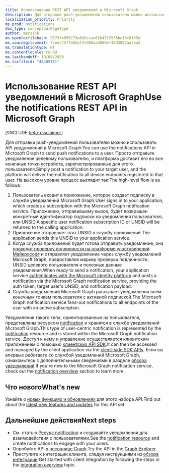 ```yaml
---
title: Использование REST API уведомлений в Microsoft Graph
description: Для отправки push-уведомлений пользователю можно использовать API уведомлений в Microsoft Graph. .
localization_priority: Priority
ms.prod: notifications
doc_type: conceptualPageType
author: merzink
ms.openlocfilehash: 9579f4856273a6d9ccae6fb45f2956be13f8435d
ms.sourcegitcommit: 7ceec757fd82ef3fd80aa3089ef46d3807aa3aa2
ms.translationtype: HT
ms.contentlocale: ru-RU
ms.lasthandoff: 10/09/2020
ms.locfileid: "48405101"
---
```

# <a name="use-the-notifications-rest-api-in-microsoft-graph"></a><span data-ttu-id="fbdac-104">Использование REST API уведомлений в Microsoft Graph</span><span class="sxs-lookup"><span data-stu-id="fbdac-104">Use the notifications REST API in Microsoft Graph</span></span>

[!INCLUDE [beta-disclaimer](../../includes/beta-disclaimer.md)]

<span data-ttu-id="fbdac-105">Для отправки push-уведомлений пользователю можно использовать API уведомлений в Microsoft Graph.</span><span class="sxs-lookup"><span data-stu-id="fbdac-105">You can use the notifications API in Microsoft Graph to send push notifications to a user.</span></span> <span data-ttu-id="fbdac-106">Просто отправьте уведомление целевому пользователю, и платформа доставит его во все конечные точки устройств, зарегистрированные для этого пользователя.</span><span class="sxs-lookup"><span data-stu-id="fbdac-106">Simply post a notification to your target user, and the platform will deliver the notification to all device endpoints registered to that user.</span></span> <span data-ttu-id="fbdac-107">На высоком уровне процесс выглядит так:</span><span class="sxs-lookup"><span data-stu-id="fbdac-107">The high-level flow is as follows:</span></span>

1. <span data-ttu-id="fbdac-108">Пользователь входит в приложение, которое создает подписку в службе уведомлений Microsoft Graph.</span><span class="sxs-lookup"><span data-stu-id="fbdac-108">User signs in to your application, which creates a subscription with the Microsoft Graph notification service.</span></span> <span data-ttu-id="fbdac-109">Приложению, отправившему вызов, будет возвращен конкретный идентификатор подписки на уведомления пользователя, или UNSID.</span><span class="sxs-lookup"><span data-stu-id="fbdac-109">A specific user notification subscription ID or UNSID will be returned to the calling application.</span></span>
2. <span data-ttu-id="fbdac-110">Приложение отправляет этот UNSID в службу приложений.</span><span class="sxs-lookup"><span data-stu-id="fbdac-110">The application sends this UNSID to your application service.</span></span>
3. <span data-ttu-id="fbdac-111">Когда служба приложений будет готова отправить уведомление, она [проходит проверку подлинности на платформе удостоверений Майкрософт](/azure/active-directory/develop/v1-oauth2-client-creds-grant-flow) и отправляет уведомление через службу уведомлений Microsoft Graph, предоставляя маркер проверки подлинности, UNSID целевого пользователя и полезные данные уведомления.</span><span class="sxs-lookup"><span data-stu-id="fbdac-111">When ready to send a notification, your application service [authenticates with the Microsoft identity platform](/azure/active-directory/develop/v1-oauth2-client-creds-grant-flow) and posts a notification via the Microsoft Graph notification service, providing the auth token, target user's UNSID, and notification payload.</span></span>
4. <span data-ttu-id="fbdac-112">Служба уведомлений Microsoft Graph рассылает уведомления всем конечным точкам пользователя с активной подпиской.</span><span class="sxs-lookup"><span data-stu-id="fbdac-112">The Microsoft Graph notification service fans-out notifications to all endpoints of the user with an active subscription.</span></span>  

<span data-ttu-id="fbdac-113">Уведомления такого типа, ориентированные на пользователя, представлены ресурсом [notification](../resources/projectrome-notification.md) и хранятся в службе уведомлений Microsoft Graph.</span><span class="sxs-lookup"><span data-stu-id="fbdac-113">This type of user-centric notification is represented by the [notification](../resources/projectrome-notification.md) resource and is stored within the Microsoft Graph notification service.</span></span> <span data-ttu-id="fbdac-114">Доступ к нему и управление осуществляется клиентским приложением с помощью [клиентских API SDK](https://aka.ms/GNSDK).</span><span class="sxs-lookup"><span data-stu-id="fbdac-114">It can then be accessed and managed by the client application via the [client-side SDK APIs](https://aka.ms/GNSDK).</span></span> <span data-ttu-id="fbdac-115">Если вы впервые работаете со службой уведомлений Microsoft Graph, ознакомьтесь с дополнительными сведениями в разделе [обзора уведомлений](/graph/notifications-concept-overview).</span><span class="sxs-lookup"><span data-stu-id="fbdac-115">If you're new to the Microsoft Graph notification service, check out the [notification overview](/graph/notifications-concept-overview) section to learn more.</span></span>    

## <a name="whats-new"></a><span data-ttu-id="fbdac-116">Что нового</span><span class="sxs-lookup"><span data-stu-id="fbdac-116">What's new</span></span>
<span data-ttu-id="fbdac-117">Узнайте о [новых функциях и обновлениях](/graph/whats-new-overview) для этого набора API.</span><span class="sxs-lookup"><span data-stu-id="fbdac-117">Find out about the [latest new features and updates](/graph/whats-new-overview) for this API set.</span></span>

## <a name="next-steps"></a><span data-ttu-id="fbdac-118">Дальнейшие действия</span><span class="sxs-lookup"><span data-stu-id="fbdac-118">Next steps</span></span>
- <span data-ttu-id="fbdac-119">См. статью [Ресурс notification](../resources/projectrome-notification.md) и создавайте уведомления для взаимодействия с пользователями.</span><span class="sxs-lookup"><span data-stu-id="fbdac-119">See the [notification resource](../resources/projectrome-notification.md) and create notifications to engage with your users.</span></span> 
- <span data-ttu-id="fbdac-120">Опробуйте API в [песочнице Graph](https://developer.microsoft.com/graph/graph-explorer).</span><span class="sxs-lookup"><span data-stu-id="fbdac-120">Try the API in the [Graph Explorer](https://developer.microsoft.com/graph/graph-explorer).</span></span>
- <span data-ttu-id="fbdac-121">Приступите к интеграции клиента, следуя инструкциями из [обзора интеграции](/graph/notifications-integration-e2e-overview).</span><span class="sxs-lookup"><span data-stu-id="fbdac-121">Get started with client integration by following the steps in the [integration overview](/graph/notifications-integration-e2e-overview) topic.</span></span>